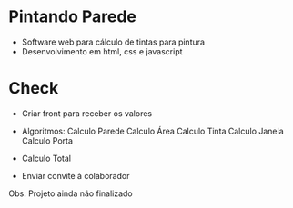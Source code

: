 # Pintando Parede
- Software web para cálculo de tintas para pintura
- Desenvolvimento em html, css e javascript

# Check
- Criar front para receber os valores
- Algoritmos:
  Calculo Parede
  Calculo Área
  Calculo Tinta
  Calculo Janela
  Calculo Porta

- Calculo Total

- Enviar convite à colaborador

Obs: Projeto ainda não finalizado
